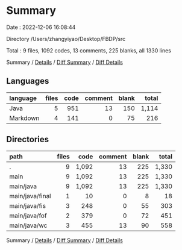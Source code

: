 # Summary

Date : 2022-12-06 16:08:44

Directory /Users/zhangyiyao/Desktop/FBDP/src

Total : 9 files,  1092 codes, 13 comments, 225 blanks, all 1330 lines

Summary / [Details](details.md) / [Diff Summary](diff.md) / [Diff Details](diff-details.md)

## Languages
| language | files | code | comment | blank | total |
| :--- | ---: | ---: | ---: | ---: | ---: |
| Java | 5 | 951 | 13 | 150 | 1,114 |
| Markdown | 4 | 141 | 0 | 75 | 216 |

## Directories
| path | files | code | comment | blank | total |
| :--- | ---: | ---: | ---: | ---: | ---: |
| . | 9 | 1,092 | 13 | 225 | 1,330 |
| main | 9 | 1,092 | 13 | 225 | 1,330 |
| main/java | 9 | 1,092 | 13 | 225 | 1,330 |
| main/java/final | 1 | 10 | 0 | 8 | 18 |
| main/java/fis | 3 | 248 | 0 | 55 | 303 |
| main/java/fof | 2 | 379 | 0 | 72 | 451 |
| main/java/wc | 3 | 455 | 13 | 90 | 558 |

Summary / [Details](details.md) / [Diff Summary](diff.md) / [Diff Details](diff-details.md)